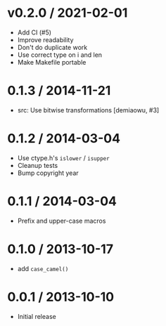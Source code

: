 
v0.2.0 / 2021-02-01
===================

  * Add CI (#5)
  * Improve readability
  * Don't do duplicate work
  * Use correct type on i and len
  * Make Makefile portable

0.1.3 / 2014-11-21
==================

  * src: Use bitwise transformations [demiaowu, #3]

0.1.2 / 2014-03-04
==================

 * Use ctype.h's `islower` / `isupper`
 * Cleanup tests
 * Bump copyright year

0.1.1 / 2014-03-04
==================

 * Prefix and upper-case macros

0.1.0 / 2013-10-17
==================

 * add `case_camel()`

0.0.1 / 2013-10-10
==================

 * Initial release
